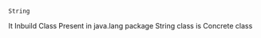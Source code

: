                                                                             String
It Inbuild Class Present in java.lang package
String class is Concrete class
